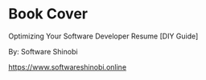 # Book Cover

Optimizing Your Software Developer Resume [DIY Guide]

By: Software Shinobi

https://www.softwareshinobi.online
